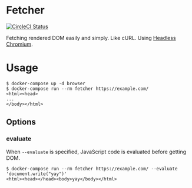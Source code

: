# Fetcher

[![CircleCI Status](https://circleci.com/gh/kitsuyui/fetcher.svg?style=shield&circle-token=:circle-token)](https://circleci.com/gh/kitsuyui/fetcher)


Fetching rendered DOM easily and simply. Like cURL.
Using [Headless Chromium](https://chromium.googlesource.com/chromium/src/+/lkgr/headless/README.md).

# Usage

```console
$ docker-compose up -d browser
$ docker-compose run --rm fetcher https://example.com/
<html><head>
...
</body></html>
```

## Options

### evaluate

When `--evaluate` is specified, JavaScript code is evaluated before getting DOM.

```console
$ docker-compose run --rm fetcher https://example.com/ --evaluate 'document.write("yay")'
<html><head></head><body>yay</body></html>
```

